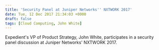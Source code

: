 ```yaml
---
title: 'Security Panel at Juniper Networks'' NXTWORK 2017'
date: Tue, 12 Dec 2017 21:34:03 +0000
draft: false
tags: [Cloud Computing, John White]
---
```


Expedient's VP of Product Strategy, John White, participates in a security panel discussion at Juniper Networks' NXTWORK 2017.